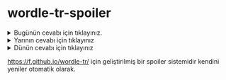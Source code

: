 # wordle-tr-spoiler

<details>
  <summary>Bugünün cevabı için tıklayınız.</summary>
  <br>
    <b> kepme </b>
</details>

<details>
  <summary>Yarının cevabı için tıklayınız</summary>
  <br>
   <b> dövme </b>
</details>

<details>
  <summary>Dünün cevabı için tıklayınız </summary>
  <br>
  <b> vakum </b>
</details>

https://f.github.io/wordle-tr/ için geliştirilmiş bir spoiler sistemidir kendini yeniler otomatik olarak.

